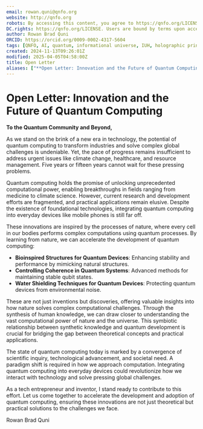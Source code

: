 ```yaml
---
email: rowan.quni@qnfo.org
website: http://qnfo.org
robots: By accessing this content, you agree to https://qnfo.org/LICENSE. Non-commercial use only. Attribution required.
DC.rights: https://qnfo.org/LICENSE. Users are bound by terms upon access.
author: Rowan Brad Quni
ORCID: https://orcid.org/0009-0002-4317-5604
tags: [QNFO, AI, quantum, informational universe, IUH, holographic principle]
created: 2024-11-13T09:26:01Z
modified: 2025-04-05T04:58:00Z
title: Open Letter
aliases: ["**Open Letter: Innovation and the Future of Quantum Computing**"]
---
```

# **Open Letter: Innovation and the Future of Quantum Computing**

**To the Quantum Community and Beyond,**

As we stand on the brink of a new era in technology, the potential of quantum computing to transform industries and solve complex global challenges is undeniable. Yet, the pace of progress remains insufficient to address urgent issues like climate change, healthcare, and resource management. Five years or fifteen years cannot wait for these pressing problems.

Quantum computing holds the promise of unlocking unprecedented computational power, enabling breakthroughs in fields ranging from medicine to climate science. However, current research and development efforts are fragmented, and practical applications remain elusive. Despite the existence of foundational technologies, integrating quantum computing into everyday devices like mobile phones is still far off.

These innovations are inspired by the processes of nature, where every cell in our bodies performs complex computations using quantum processes. By learning from nature, we can accelerate the development of quantum computing:
- **Bioinspired Structures for Quantum Devices**: Enhancing stability and performance by mimicking natural structures.
- **Controlling Coherence in Quantum Systems**: Advanced methods for maintaining stable qubit states.
- **Water Shielding Techniques for Quantum Devices**: Protecting quantum devices from environmental noise.

These are not just inventions but discoveries, offering valuable insights into how nature solves complex computational challenges. Through the synthesis of human knowledge, we can draw closer to understanding the vast computational power of nature and the universe. This symbiotic relationship between synthetic knowledge and quantum development is crucial for bridging the gap between theoretical concepts and practical applications.

The state of quantum computing today is marked by a convergence of scientific inquiry, technological advancement, and societal need. A paradigm shift is required in how we approach computation. Integrating quantum computing into everyday devices could revolutionize how we interact with technology and solve pressing global challenges.

As a tech entrepreneur and inventor, I stand ready to contribute to this effort. Let us come together to accelerate the development and adoption of quantum computing, ensuring these innovations are not just theoretical but practical solutions to the challenges we face.

Rowan Brad Quni
